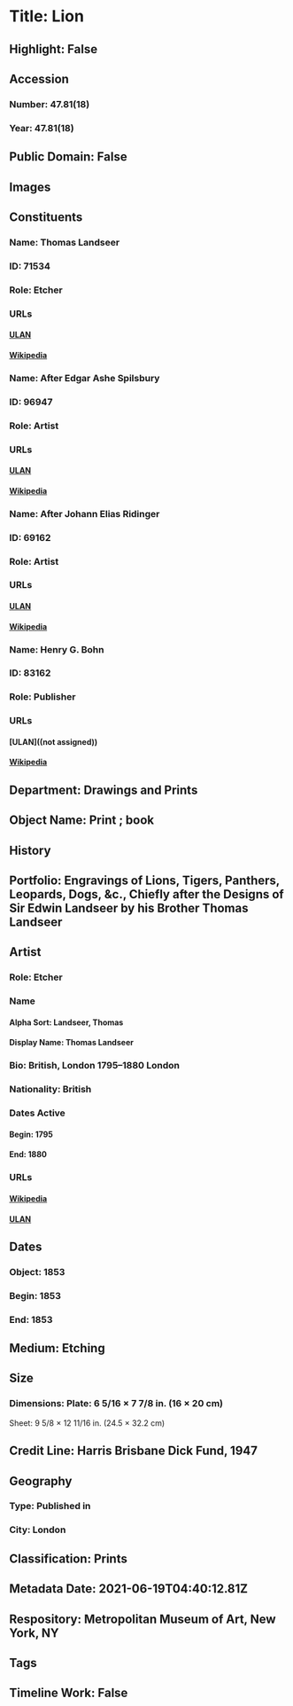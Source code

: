 # Title: Lion
## Highlight: False
## Accession
### Number: 47.81(18)
### Year: 47.81(18)
## Public Domain: False
## Images
## Constituents
### Name: Thomas Landseer
### ID: 71534
### Role: Etcher
### URLs
#### [ULAN](http://vocab.getty.edu/page/ulan/500026690)
#### [Wikipedia](https://www.wikidata.org/wiki/Q7791695)
### Name: After Edgar Ashe Spilsbury
### ID: 96947
### Role: Artist
### URLs
#### [ULAN](http://vocab.getty.edu/page/ulan/500018673)
#### [Wikipedia](https://www.wikidata.org/wiki/Q28779466)
### Name: After Johann Elias Ridinger
### ID: 69162
### Role: Artist
### URLs
#### [ULAN](http://vocab.getty.edu/page/ulan/500000723)
#### [Wikipedia](https://www.wikidata.org/wiki/Q530683)
### Name: Henry G. Bohn
### ID: 83162
### Role: Publisher
### URLs
#### [ULAN]((not assigned))
#### [Wikipedia](https://www.wikidata.org/wiki/Q5580808)
## Department: Drawings and Prints
## Object Name: Print ; book
## History
## Portfolio: Engravings of Lions, Tigers, Panthers, Leopards, Dogs, &c., Chiefly after the Designs of Sir Edwin Landseer by his Brother Thomas Landseer
## Artist
### Role: Etcher
### Name
#### Alpha Sort: Landseer, Thomas
#### Display Name: Thomas Landseer
### Bio: British, London 1795–1880 London
### Nationality: British
### Dates Active
#### Begin: 1795
#### End: 1880
### URLs
#### [Wikipedia](https://www.wikidata.org/wiki/Q7791695)
#### [ULAN](http://vocab.getty.edu/page/ulan/500026690)
## Dates
### Object: 1853
### Begin: 1853
### End: 1853
## Medium: Etching
## Size
### Dimensions: Plate: 6 5/16 × 7 7/8 in. (16 × 20 cm)
Sheet: 9 5/8 × 12 11/16 in. (24.5 × 32.2 cm)
## Credit Line: Harris Brisbane Dick Fund, 1947
## Geography
### Type: Published in
### City: London
## Classification: Prints
## Metadata Date: 2021-06-19T04:40:12.81Z
## Respository: Metropolitan Museum of Art, New York, NY
## Tags
## Timeline Work: False
